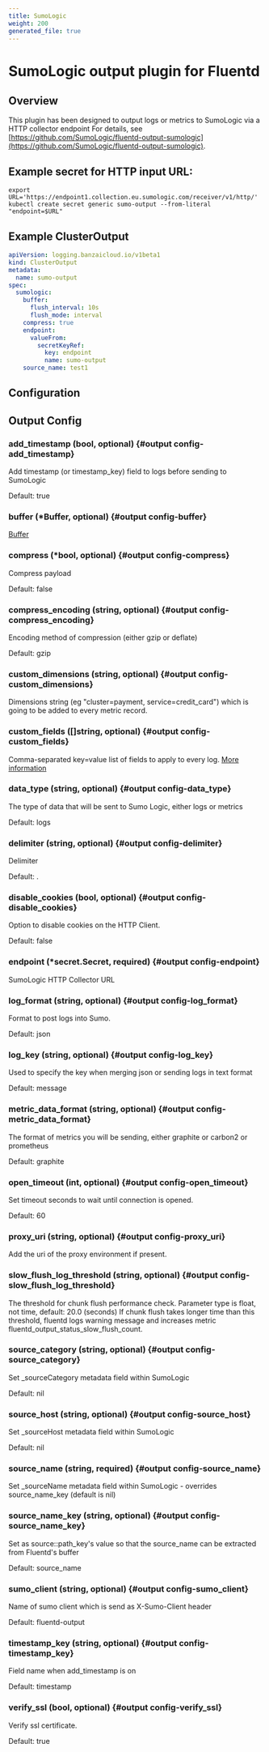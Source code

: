 ```yaml
---
title: SumoLogic
weight: 200
generated_file: true
---
```


# SumoLogic output plugin for Fluentd
## Overview

This plugin has been designed to output logs or metrics to SumoLogic via a HTTP collector endpoint
For details, see [https://github.com/SumoLogic/fluentd-output-sumologic](https://github.com/SumoLogic/fluentd-output-sumologic).

## Example secret for HTTP input URL:

```
export URL='https://endpoint1.collection.eu.sumologic.com/receiver/v1/http/'
kubectl create secret generic sumo-output --from-literal "endpoint=$URL"
```

## Example ClusterOutput

```yaml
apiVersion: logging.banzaicloud.io/v1beta1
kind: ClusterOutput
metadata:
  name: sumo-output
spec:
  sumologic:
    buffer:
      flush_interval: 10s
      flush_mode: interval
    compress: true
    endpoint:
      valueFrom:
        secretKeyRef:
          key: endpoint
          name: sumo-output
    source_name: test1
```


## Configuration
## Output Config

### add_timestamp (bool, optional) {#output config-add_timestamp}

Add timestamp (or timestamp_key) field to logs before sending to SumoLogic

Default: true

### buffer (*Buffer, optional) {#output config-buffer}

[Buffer](../buffer/) 


### compress (*bool, optional) {#output config-compress}

Compress payload

Default: false

### compress_encoding (string, optional) {#output config-compress_encoding}

Encoding method of compression (either gzip or deflate)

Default: gzip

### custom_dimensions (string, optional) {#output config-custom_dimensions}

Dimensions string (eg "cluster=payment, service=credit_card") which is going to be added to every metric record. 


### custom_fields ([]string, optional) {#output config-custom_fields}

Comma-separated key=value list of fields to apply to every log. [More information](https://help.sumologic.com/Manage/Fields#http-source-fields) 


### data_type (string, optional) {#output config-data_type}

The type of data that will be sent to Sumo Logic, either logs or metrics

Default: logs

### delimiter (string, optional) {#output config-delimiter}

Delimiter

Default: .

### disable_cookies (bool, optional) {#output config-disable_cookies}

Option to disable cookies on the HTTP Client.

Default: false

### endpoint (*secret.Secret, required) {#output config-endpoint}

SumoLogic HTTP Collector URL 


### log_format (string, optional) {#output config-log_format}

Format to post logs into Sumo.

Default: json

### log_key (string, optional) {#output config-log_key}

Used to specify the key when merging json or sending logs in text format

Default: message

### metric_data_format (string, optional) {#output config-metric_data_format}

The format of metrics you will be sending, either graphite or carbon2 or prometheus

Default: graphite

### open_timeout (int, optional) {#output config-open_timeout}

Set timeout seconds to wait until connection is opened.

Default: 60

### proxy_uri (string, optional) {#output config-proxy_uri}

Add the uri of the proxy environment if present. 


### slow_flush_log_threshold (string, optional) {#output config-slow_flush_log_threshold}

The threshold for chunk flush performance check. Parameter type is float, not time, default: 20.0 (seconds) If chunk flush takes longer time than this threshold, fluentd logs warning message and increases metric fluentd_output_status_slow_flush_count. 


### source_category (string, optional) {#output config-source_category}

Set _sourceCategory metadata field within SumoLogic

Default: nil

### source_host (string, optional) {#output config-source_host}

Set _sourceHost metadata field within SumoLogic

Default: nil

### source_name (string, required) {#output config-source_name}

Set _sourceName metadata field within SumoLogic - overrides source_name_key (default is nil) 


### source_name_key (string, optional) {#output config-source_name_key}

Set as source::path_key's value so that the source_name can be extracted from Fluentd's buffer

Default: source_name

### sumo_client (string, optional) {#output config-sumo_client}

Name of sumo client which is send as X-Sumo-Client header

Default: fluentd-output

### timestamp_key (string, optional) {#output config-timestamp_key}

Field name when add_timestamp is on

Default: timestamp

### verify_ssl (bool, optional) {#output config-verify_ssl}

Verify ssl certificate.

Default: true


